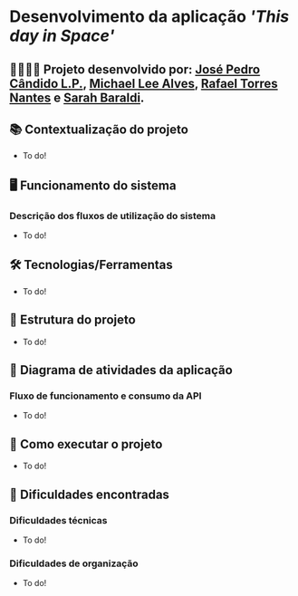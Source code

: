# Desenvolvimento da aplicação *'This day in Space'*

## 👨‍💻👩‍💻 Projeto desenvolvido por: [José Pedro Cândido L.P.](https://github.com/PeterYouseph), [Michael Lee Alves](https://github.com/AlvesMichael23), [Rafael Torres Nantes](https://github.com/rafael-torres-nantes) e [Sarah Baraldi](https://github.com/mbaraldi-sarah).

## 📚 Contextualização do projeto

- To do!


## 🖥️ Funcionamento do sistema

### Descrição dos fluxos de utilização do sistema 

- To do!

## 🛠️ Tecnologias/Ferramentas

- To do!

## 📁 Estrutura do projeto 

- To do!

## 📎 Diagrama de atividades da aplicação
### Fluxo de funcionamento e consumo da API 

- To do!


## 📌 Como executar o projeto

- To do!

## 🤯 Dificuldades encontradas 

### Dificuldades técnicas
- To do!

### Dificuldades de organização

- To do!



